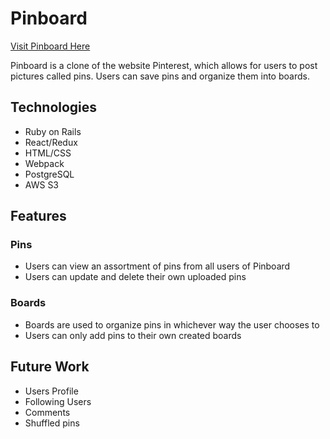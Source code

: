 # Pinboard
[Visit Pinboard Here](https://pinboard-zamin.herokuapp.com/#/)

Pinboard is a clone of the website Pinterest, which allows for users to post pictures called pins. Users can save pins and organize them into boards.

## Technologies
- Ruby on Rails
- React/Redux
- HTML/CSS
- Webpack
- PostgreSQL
- AWS S3

## Features
### Pins
- Users can view an assortment of pins from all users of Pinboard
- Users can update and delete their own uploaded pins

### Boards
- Boards are used to organize pins in whichever way the user chooses to
- Users can only add pins to their own created boards

## Future Work
- Users Profile
- Following Users
- Comments
- Shuffled pins

